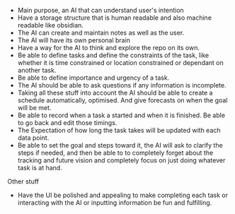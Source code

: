 - Main purpose, an AI that can understand user's intention
- Have a storage structure that is human readable and also machine readable like obsidian.
- The AI can create and maintain notes as well as the user.
- The AI will have its own personal brain
- Have a way for the AI to think and explore the repo on its own.
- Be able to define tasks and define the constraints of the task, like whether it is time constrained or location constrained or dependant on another task.
- Be able to define importance and urgency of a task.
- The AI should be able to ask questions if any information is incomplete.
- Taking all these stuff into account the AI should be able to create a schedule automatically, optimised. And give forecasts on when the goal will be met.
- Be able to record when a task a started and when it is finished. Be able to go back and edit those timings.
- The Expectation of how long the task takes will be updated with each data point.
- Be able to set the goal and steps toward it, the AI will ask to clarify the steps if needed, and then be able to to completely forget about the tracking and future vision and completely focus on just doing whatever task is at hand.


Other stuff
- Have the UI be polished and appealing to make completing each task or interacting with the AI or inputting information be fun and fulfilling.